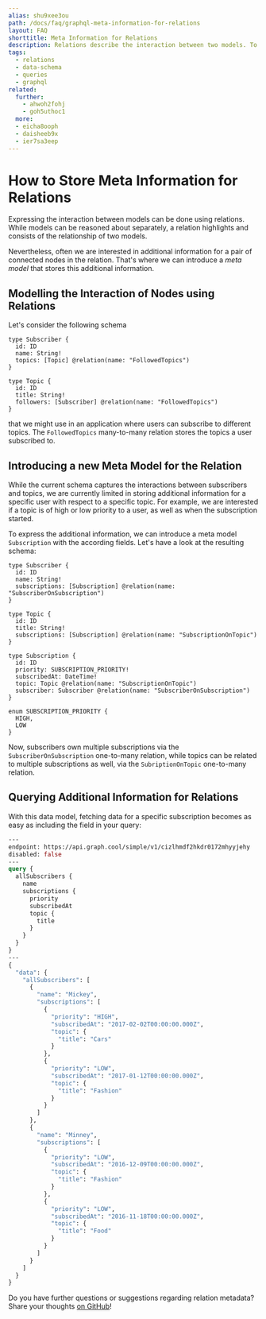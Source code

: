```yaml
---
alias: shu9xee3ou
path: /docs/faq/graphql-meta-information-for-relations
layout: FAQ
shorttitle: Meta Information for Relations
description: Relations describe the interaction between two models. To store additional information for connected nodes, you can introduce a meta model.
tags:
  - relations
  - data-schema
  - queries
  - graphql
related:
  further:
    - ahwoh2fohj
    - goh5uthoc1
  more:
  - eicha8ooph
  - daisheeb9x
  - ier7sa3eep
---
```


# How to Store Meta Information for Relations

Expressing the interaction between models can be done using relations. While models can be reasoned about separately, a relation highlights and consists of the relationship of two models.

Nevertheless, often we are interested in additional information for a pair of connected nodes in the relation. That's where we can introduce a *meta model* that stores this additional information.

## Modelling the Interaction of Nodes using Relations

Let's consider the following schema

```idl
type Subscriber {
  id: ID
  name: String!
  topics: [Topic] @relation(name: "FollowedTopics")
}

type Topic {
  id: ID
  title: String!
  followers: [Subscriber] @relation(name: "FollowedTopics")
}
```

that we might use in an application where users can subscribe to different topics. The `FollowedTopics` many-to-many relation stores the topics a user subscribed to.

## Introducing a new Meta Model for the Relation

While the current schema captures the interactions between subscribers and topics, we are currently limited in storing additional information for a specific user with respect to a specific topic. For example, we are interested if a topic is of high or low priority to a user, as well as when the subscription started.

To express the additional information, we can introduce a meta model `Subscription` with the according fields. Let's have a look at the resulting schema:

```idl
type Subscriber {
  id: ID
  name: String!
  subscriptions: [Subscription] @relation(name: "SubscriberOnSubscription")
}

type Topic {
  id: ID
  title: String!
  subscriptions: [Subscription] @relation(name: "SubscriptionOnTopic")
}

type Subscription {
  id: ID
  priority: SUBSCRIPTION_PRIORITY!
  subscribedAt: DateTime!
  topic: Topic @relation(name: "SubscriptionOnTopic")
  subscriber: Subscriber @relation(name: "SubscriberOnSubscription")
}

enum SUBSCRIPTION_PRIORITY {
  HIGH,
  LOW
}
```

Now, subscribers own multiple subscriptions via the `SubscriberOnSubscription` one-to-many relation, while topics can be related to multiple subscriptions as well, via the `SubriptionOnTopic` one-to-many relation.

## Querying Additional Information for Relations

With this data model, fetching data for a specific subscription becomes as easy as including the field in your query:

```graphql
---
endpoint: https://api.graph.cool/simple/v1/cizlhmdf2hkdr0172mhyyjehy
disabled: false
---
query {
  allSubscribers {
    name
    subscriptions {
      priority
      subscribedAt
      topic {
        title
      }
    }
  }
}
---
{
  "data": {
    "allSubscribers": [
      {
        "name": "Mickey",
        "subscriptions": [
          {
            "priority": "HIGH",
            "subscribedAt": "2017-02-02T00:00:00.000Z",
            "topic": {
              "title": "Cars"
            }
          },
          {
            "priority": "LOW",
            "subscribedAt": "2017-01-12T00:00:00.000Z",
            "topic": {
              "title": "Fashion"
            }
          }
        ]
      },
      {
        "name": "Minney",
        "subscriptions": [
          {
            "priority": "LOW",
            "subscribedAt": "2016-12-09T00:00:00.000Z",
            "topic": {
              "title": "Fashion"
            }
          },
          {
            "priority": "LOW",
            "subscribedAt": "2016-11-18T00:00:00.000Z",
            "topic": {
              "title": "Food"
            }
          }
        ]
      }
    ]
  }
}
```

Do you have further questions or suggestions regarding relation metadata? Share your thoughts [on GitHub](https://github.com/graphcool/feature-requests/issues/116)!
